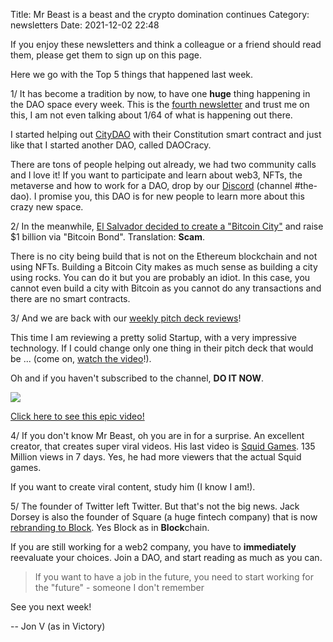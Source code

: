 Title: Mr Beast is a beast and the crypto domination continues
Category: newsletters 
Date: 2021-12-02 22:48

If you enjoy these newsletters and think a colleague or a friend should read them, please get them to sign up on this page. 

Here we go with the Top 5 things that happened last week.


1/ It has become a tradition by now, to have one **huge** thing happening in the DAO space every week. This is the [fourth newsletter](https://jon.io/how-to-win-without-talent-making-money-and-metaverse-cities) and trust me on this, I am not even talking about 1/64 of what is happening out there.



I started helping out [CityDAO](https://www.citydao.io/) with their Constitution smart contract and just like that I started another DAO, called DAOCracy.



There are tons of people helping out already, we had two community calls and I love it! If you want to participate and learn about web3, NFTs, the metaverse and how to work for a DAO, drop by our [Discord](https://discord.gg/ePSSJdzfqA) (channel #the-dao). I promise you, this DAO is for new people to learn more about this crazy new space.



2/ In the meanwhile, [El Salvador decided to create a "Bitcoin City"](https://www.cnbc.com/2021/11/22/el-salvador-plans-bitcoin-city-raise-1-billion-via-bitcoin-bond.html) and raise $1 billion via "Bitcoin Bond". Translation: **Scam**.



There is no city being build that is not on the Ethereum blockchain and not using NFTs. Building a Bitcoin City makes as much sense as building a city using rocks. You can do it but you are probably an idiot. In this case, you cannot even build a city with Bitcoin as you cannot do any transactions and there are no smart contracts.



3/ And we are back with our [weekly pitch deck reviews](https://www.youtube.com/watch?v=tH-ZrHCkXzo)!



This time I am reviewing a pretty solid Startup, with a very impressive technology. If I could change only one thing in their pitch deck that would be ... (come on, [watch the video](https://www.youtube.com/watch?v=RXduZ4VdXCs)!).



Oh and if you haven't subscribed to the channel, **DO IT NOW**.


![](https://sendfoxprod.b-cdn.net/media/hodzT9gEL9Ep5E2YVegFMT2GzrWiuZKqE1OA2SsY16325)

[Click here to see this epic video!](https://www.youtube.com/watch?v=RXduZ4VdXCs)



4/ If you don't know Mr Beast, oh you are in for a surprise. An excellent creator, that creates super viral videos. His last video is [Squid Games](https://www.youtube.com/watch?v=0e3GPea1Tyg). 135 Million views in 7 days. Yes, he had more viewers that the actual Squid games.



If you want to create viral content, study him (I know I am!).



5/ The founder of Twitter left Twitter. But that's not the big news. Jack Dorsey is also the founder of Square (a huge fintech company) that is now [rebranding to Block](https://www.reuters.com/technology/dorsey-led-square-rebrands-block-2021-12-01/). Yes Block as in **Block**chain.



If you are still working for a web2 company, you have to **immediately** reevaluate your choices. Join a DAO, and start reading as much as you can.



> If you want to have a job in the future, you need to start working for the "future" - someone I don't remember


See you next week!

-- Jon V (as in Victory)